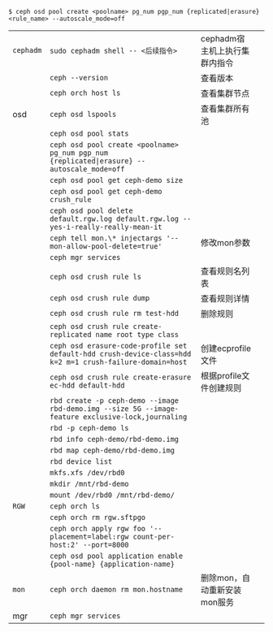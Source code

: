 ```
$ ceph osd pool create <poolname> pg_num pgp_num {replicated|erasure} <rule_name> --autoscale_mode=off
```

|           |                                                                                                          |                    |     |
| --------- | -------------------------------------------------------------------------------------------------------- | ------------------ | --- |
| `cephadm` | `sudo cephadm shell -- <后续指令>`                                                                           | cephadm宿主机上执行集群内指令 |     |
|           | `ceph --version`                                                                                         | 查看版本               |     |
|           | `ceph orch host ls`                                                                                      | 查看集群节点             |     |
| osd       | `ceph osd lspools`                                                                                       | 查看集群所有池            |     |
|           | `ceph osd pool stats`                                                                                    |                    |     |
|           | `ceph osd pool create <poolname> pg_num pgp_num {replicated\|erasure} --autoscale_mode=off`              |                    |     |
|           | `ceph osd pool get ceph-demo size`                                                                       |                    |     |
|           | `ceph osd pool get ceph-demo crush_rule`                                                                 |                    |     |
|           | `ceph osd pool delete default.rgw.log default.rgw.log --yes-i-really-really-mean-it`                     |                    |     |
|           | `ceph tell mon.\* injectargs '--mon-allow-pool-delete=true'`                                             | 修改mon参数            |     |
|           | `ceph mgr services`                                                                                      |                    |     |
|           | `ceph osd crush rule ls`                                                                                 | 查看规则名列表            |     |
|           | `ceph osd crush rule dump`                                                                               | 查看规则详情             |     |
|           | `ceph osd crush rule rm test-hdd`                                                                        | 删除规则               |     |
|           | `ceph osd crush rule create-replicated name root type class`                                             |                    |     |
|           | `ceph osd erasure-code-profile set default-hdd crush-device-class=hdd k=2 m=1 crush-failure-domain=host` | 创建ecprofile文件      |     |
|           | `ceph osd crush rule create-erasure ec-hdd default-hdd`                                                  | 根据profile文件创建规则    |     |
|           | `rbd create -p ceph-demo --image rbd-demo.img --size 5G --image-feature exclusive-lock,journaling`       |                    |     |
|           | `rbd -p ceph-demo ls`                                                                                    |                    |     |
|           | `rbd info ceph-demo/rbd-demo.img`                                                                        |                    |     |
|           | `rbd map ceph-demo/rbd-demo.img`                                                                         |                    |     |
|           | `rbd device list`                                                                                        |                    |     |
|           | `mkfs.xfs /dev/rbd0`                                                                                     |                    |     |
|           | `mkdir /mnt/rbd-demo`                                                                                    |                    |     |
|           | `mount /dev/rbd0 /mnt/rbd-demo/`                                                                         |                    |     |
| `RGW`     | `ceph orch ls`                                                                                           |                    |     |
|           | `ceph orch rm rgw.sftpgo`                                                                                |                    |     |
|           | `ceph orch apply rgw foo '--placement=label:rgw count-per-host:2' --port=8000`                           |                    |     |
|           | `ceph osd pool application enable {pool-name} {application-name}`                                        |                    |     |
| `mon`     | `ceph orch daemon rm mon.hostname`                                                                       | 删除mon，自动重新安装mon服务  |     |
| mgr       | `ceph mgr services`                                                                                      |                    |     |
